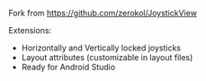 Fork from https://github.com/zerokol/JoystickView

Extensions:
 - Horizontally and Vertically locked joysticks
 - Layout attributes (customizable in layout files)
 - Ready for Android Studio